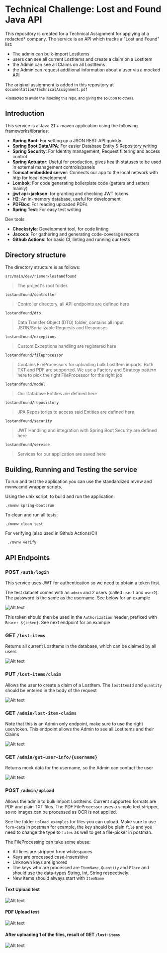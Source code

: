 # Technical Challenge: Lost and Found Java API

This repository is created for a Technical Assignment for applying at a redacted\* company.
The service is an API which tracks a "Lost and Found" list:
- The admin can bulk-import LostItems
- users can see all current LostItems and create a claim on a LostItem
- the Admin can see all Claims on all LostItems
- the Admin can request additional information about a user via a mocked API

The original assignment is added in this repository at `documentation/TechnicalAssignment.pdf`

<sub>\*Redacted to avoid the indexing this repo, and giving the solution to others.</sub>

## Introduction

This service is a Java 21 + maven application using the following frameworks/libraries:
* **Spring Boot**: For setting up a JSON REST API quickly
* **Spring Boot Data/JPA**: For easier Database Entity & Repository writing
* **Spring Security**: For Identity management, Request filtering and access control
* **Spring Actuator**: Useful for production, gives health statuses to be used in external management controls/panels
* **Tomcat embedded server**: Connects our app to the local network with http for local development
* **Lombok**: For code generating boilerplate code (getters and setters mainly)
* **jjwt api+jackson**: for granting and checking JWT tokens
* **H2**: An in-memory database, useful for development
* **PDFBox**: For reading uploaded PDFs
* **Spring Test**: For easy test writing

Dev tools
* **Checkstyle**: Development tool, for code linting
* **Jacoco**: For gathering and generating code-coverage reports
* **Github Actions**: for basic CI, linting and running our tests

## Directory structure

The directory structure is as follows:

`src/main/dev/riemer/lostandfound`

> The project's root folder.

`lostandfound/controller`

> Controller directory, all API endpoints are defined here

`lostandfound/dto`

> Data Transfer Object (DTO) folder, contains all input JSON/Serializable Requests and Responses

`lostandfound/exceptions`

> Custom Exceptions handling are registered here

`lostandfound/fileprocessor`

> Contains FileProcessors for uploading bulk LostItem imports. Both TXT and PDF are supported.
> We use a Factory and Strategy pattern here to pick the right FileProcessor for the right job

`lostandfound/model`

> Our Database Entities are defined here

`lostandfound/reposistory`

> JPA Repositories to access said Entities are defined here

`lostandfound/security`

> JWT Handling and integration with Spring Boot Security are defined here

`lostandfound/service`

> Services for our application are saved here

## Building, Running and Testing the service

To run and test the application you can use the standardized mvnw and mvnw.cmd wrapper scripts.

Using the unix script, to build and run the application:

`./mvnw spring-boot:run`

To clean and run all tests:

`./mvnw clean test`

For verifying (also used in Github Actions/CI)

` ./mvnw verify`

## API Endpoints

### POST `/auth/login`

This service uses JWT for authentication so we need to obtain a token first.

The test dataset comes with an `admin` and 2 users (called `user1` and `user2`). 
The password is the same as the username. See below for an example

![Alt text](documentation/auth_login.png "Auth token")

This token should then be used in the `Authorization` header, prefixed with `Bearer ${token}`.
See next endpoint for an example

### GET `/lost-items`

Returns all current LostItems in the database, which can be claimed by all users

![Alt text](documentation/lost_items.png "Lost items")


### PUT `/lost-items/claim`

Allows the user to create a claim of a LostItem. The `lostItemId` and `quantity` should be entered in the body of the request

![Alt text](documentation/claim.png "Claim")

### GET `/admin/lost-item-claims`

Note that this is an Admin only endpoint, make sure to use the right user/token.
This endpoint allows the Admin to see all LostItems and their Claims

![Alt text](documentation/admin_lost_items.png "LostItemsAdmin view")

### GET `/admin/get-user-info/{username}`

Returns mock data for the username, so the Admin can contact the user

![Alt text](documentation/admin_user_info.png "UserInfo view")

### POST `/admin/upload`

Allows the admin to bulk import LostItems. Current supported formats are PDF and plain TXT files. 
The PDF FileProcessor uses a simple text stripper, so no images can be processed as OCR is not applied.

See the folder `upload_examples` for files you can upload. Make sure to use `form-data` in postman for example, 
the key should be plain `file` and you need to change the type to `files` as well to get a file-picker in postman.

The FileProcessing can take some abuse:
- All lines are stripped from whitespaces
- Keys are processed case-insensitive
- Unknown keys are ignored
- The keys who are processed are `ItemName`, `Quantity` and `Place` and should use the data-types String, Int, String respectively.
- New items should always start with `ItemName`

#### Text Upload test
![Alt text](documentation/admin_upload_text.png "File 2 is uploaded")

#### PDF Upload test

![Alt text](documentation/admin_upload_pdf.png "File 3 is uploaded")

#### After uploading 1 of the files, result of GET `/lost-items`

![Alt text](documentation/admin_upload_new_items.png "File 3 is uploaded")
